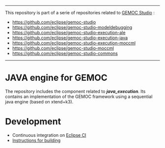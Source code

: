 -------------
This repository is part of a serie of repositories related to [GEMOC Studio](http://eclipse.org/gemoc) :
- https://github.com/eclipse/gemoc-studio
- https://github.com/eclipse/gemoc-studio-modeldebugging
- https://github.com/eclipse/gemoc-studio-execution-ale
- https://github.com/eclipse/gemoc-studio-execution-java
- https://github.com/eclipse/gemoc-studio-execution-moccml
- https://github.com/eclipse/gemoc-studio-moccml
- https://github.com/eclipse/gemoc-studio-commons
-------------



JAVA engine for GEMOC
====================

The repository includes the component related to ___java_execution___. Its contains an implementation of the GEMOC framework using a sequential java engine (based on xtend+k3).  

# Development
- Continuous integration on [Eclipse CI](https://ci.eclipse.org/gemoc/job/gemoc-studio/)
- [Instructions for building](https://github.com/eclipse/gemoc-studio/tree/master/dev_support/full_compilation)

